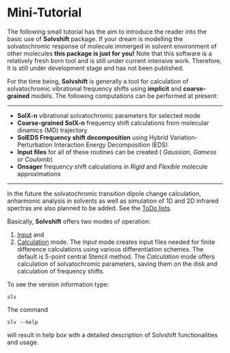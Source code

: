 Mini-Tutorial
=============

The following small tutorial has the aim to introduce the reader into the basic use of **Solvshift** package.
If your dream is modelling the solvatochromic response of molecule immerged in solvent environment of other
molecules **this package is just for you!** Note that this software is a relatively fresh born tool and is still under 
current intensive work. Therefore, it is still under development stage and has not been published.

For the time being, **Solvshift** is generally a tool for calculation of solvatochromic vibrational frequency 
shifts using **implicit** and **coarse-grained** models. 
The following computations can be performed at present:
********************
- **SolX-n** vibrational solvatochromic parameters for selected mode
- **Coarse-grained SolX-n** frequency shift calculations from molecular dinamics (MD) trajectory
- **SolEDS Frequency shift decomposition** using Hybrid Variation-Perturbation Interaction Energy Decomposition (EDS)
- **Input files** for all of these routines can be created ( *Gaussian*, *Gamess* or *Coulomb*)
- **Onsager** frequency shift calculations in *Rigid* and *Flexible* molecule approximations

********************
In the future the solvatochromic transition dipole change calculation, anharmonic analysis in solvents as well as 
simulation of 1D and 2D infrared spectras are also planned to be added. See the [ToDo lists].

Basically, **Solvshift** offers two modes of operation: 
1. [Input](https://github.com/globulion/slv/blob/master/doc/tutor/Inputs.md) and 
2. [Calculation](https://github.com/globulion/slv/blob/master/doc/tutor/Calculations.md) mode. 
The *Input* mode creates input files needed for finite difference calculations using various differentiation schemes. 
The default is 5-point central Stencil method. The *Calculation* mode offers calculation of solvatochromic parameters,
saving them on the disk and calculation of frequency shifts.

To see the version information type:
```
slv
```
The command
```
slv --help
```
will result in help box with a detailed description of Solvshift functionalities and usage.

[ToDo lists]: https://github.com/globulion/slv/projects/1
